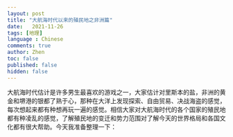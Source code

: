 ```yaml
---
layout: post
title: "大航海时代以来的殖民地之非洲篇"
date:   2021-11-26
tags: [地理]
language : Chinese
comments: true
author: Zhen
toc: false
published: false
hidden: false
---
```

大航海时代估计是许多男生最喜欢的游戏之一，大家估计对里斯本的盐，非洲的黄金和堺港的银都了熟于心，那种在大洋上发现探索、自由贸易、决战海盗的感觉，每次想起来都有种想再玩一遍的感觉。相信大家对大航海时代的各个国家的殖民地都有种凌乱的感觉，了解殖民地的变迁和势力范围对了解今天的世界格局和各国文化都有很大帮助。今天我准备整理一下：
<!--stackedit_data:
eyJoaXN0b3J5IjpbMTM2MzY2ODM5M119
-->